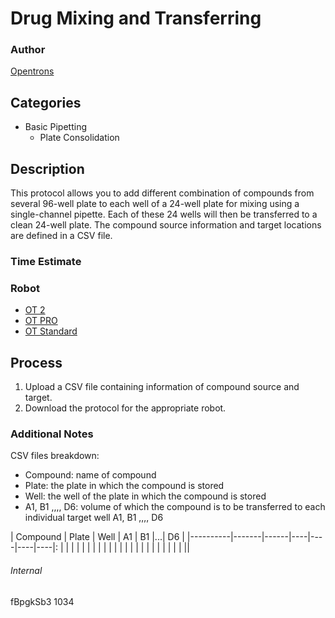 # Drug Mixing and Transferring

### Author
[Opentrons](https://opentrons.com/)

## Categories
* Basic Pipetting
	* Plate Consolidation


## Description
This protocol allows you to add different combination of compounds from several 96-well plate to each well of a 24-well plate for mixing using a single-channel pipette. Each of these 24 wells will then be transferred to a clean 24-well plate. The compound source information and target locations are defined in a CSV file.

### Time Estimate

### Robot
* [OT 2](https://opentrons.com/ot-2)
* [OT PRO](https://opentrons.com/robots/ot-one-s-pro)
* [OT Standard](https://opentrons.com/robots/ot-one-s-standard)  

## Process
1. Upload a CSV file containing information of compound source and target.
2. Download the protocol for the appropriate robot.


### Additional Notes
CSV files breakdown:
* Compound: name of compound
* Plate: the plate in which the compound is stored
* Well: the well of the plate in which the compound is stored
* A1, B1 ,,,, D6: volume of which the compound is to be transferred to each individual target well A1, B1 ,,,, D6

| Compound | Plate | Well | A1 | B1 |...| D6 |
|----------|-------|------|----|----|----|----|:
|          |       |      |    |    |    |    |
|          |       |      |    |    |    |    |
|         |       |      |    |    |    |    ||

###### Internal
fBpgkSb3
1034
